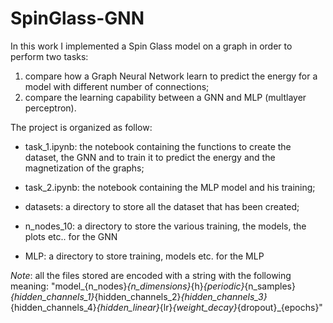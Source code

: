 # SpinGlass-GNN
In this work I implemented a Spin Glass model on a graph in order to perform two tasks: 
1. compare how a Graph Neural Network learn to predict the energy for a model with different number of connections;
2. compare the learning capability between a GNN and MLP (multlayer perceptron).

The project is organized as follow:
- task_1.ipynb: the notebook containing the functions to create the dataset, the GNN and to train it to predict the energy and the magnetization of the graphs;
- task_2.ipynb: the notebook containing the MLP model and his training;

- datasets: a directory to store all the dataset that has been created;
- n_nodes_10: a directory to store the various training, the models, the plots etc.. for the GNN

- MLP: a directory to store training, models etc. for the MLP

*Note*: all the files stored are encoded with a string with the following meaning:
"model_{n_nodes}_{n_dimensions}_{h}_{periodic}_{n_samples}_{hidden_channels_1}_{hidden_channels_2}_{hidden_channels_3}_{hidden_channels_4}_{hidden_linear}_{lr}_{weight_decay}_{dropout}_{epochs}"






